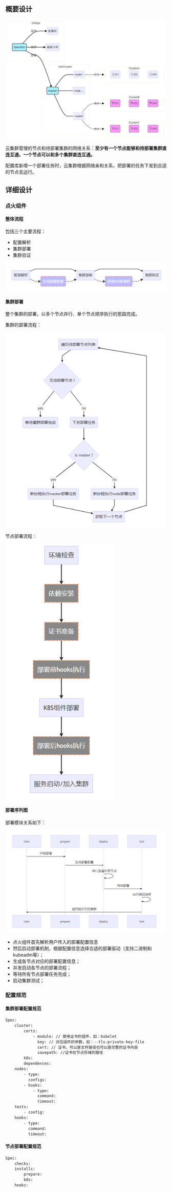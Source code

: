 ## 概要设计

![global_arch](./imgs/global_arch.png)

云集群管理的节点和待部署集群的网络关系：**至少有一个节点能够和待部署集群直连互通，一个节点可以和多个集群直连互通。**

配置库新增一个部署任务时，云集群根据网络亲和关系，把部署的任务下发到合适的节点去运行。

## 详细设计

### 点火组件

#### 整体流程

包括三个主要流程：

- 配置解析
- 集群部署
- 集群验证

![global_flow](./imgs/global_flow.png)

#### 集群部署

整个集群的部署，以多个节点并行、单个节点顺序执行的思路完成。

集群的部署流程：

![deploy_flow](./imgs/deploy_flow.png)

节点部署流程：

![node_deploy](./imgs/node_deploy.png)

#### 部署序列图

部署模块关系如下：

![global_sequence](./imgs/global_sequence.png)

- 点火组件首先解析用户传入的部署配置信息
- 然后启动部署机制，根据配置信息选择合适的部署驱动（支持二进制和kubeadm等）；
- 生成各节点对应的部署配置信息；
- 并发启动各节点的部署流程；
- 等待所有节点部署任务完成；
- 启动集群测试；

### 配置规范

#### 集群部署配置规范

```bash
Spec:
	cluster:
		certs:
			- module: // 使用证书的组件，如：kubelet
			  key: // 对应组件的参数，如：--tls-private-key-file
			  cert: // 证书，可以是文件路径也可以是完整的证书内容
			  savepath: //证书在节点存储的路径
		k8s:
		dependences:
	nodes:
		- type:
		  configs:
		- hooks:
			- type:
			  command:
			  timeout:
	tests:
		- config:
	hooks:
		- type:
		  command:
		  timeout:
```



#### 节点部署配置规范

```bash
Spec:
	checks:
	installs:
		prepare:
		k8s:
	hooks:
```
